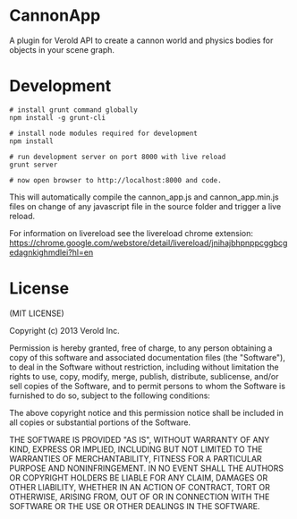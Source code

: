 # CannonApp #

A plugin for Verold API to create a cannon world and physics bodies for objects
in your scene graph.

# Development #

    # install grunt command globally
    npm install -g grunt-cli

    # install node modules required for development
    npm install

    # run development server on port 8000 with live reload
    grunt server

    # now open browser to http://localhost:8000 and code.

This will automatically compile the cannon_app.js and cannon_app.min.js files on
change of any javascript file in the source folder and trigger a live reload.

For information on livereload see the livereload chrome extension:
https://chrome.google.com/webstore/detail/livereload/jnihajbhpnppcggbcgedagnkighmdlei?hl=en

# License #

  (MIT LICENSE)

  Copyright (c) 2013 Verold Inc.

  Permission is hereby granted, free of charge, to any person obtaining a copy
  of this software and associated documentation files (the "Software"), to deal
  in the Software without restriction, including without limitation the rights
  to use, copy, modify, merge, publish, distribute, sublicense, and/or sell
  copies of the Software, and to permit persons to whom the Software is
  furnished to do so, subject to the following conditions:

  The above copyright notice and this permission notice shall be included in
  all copies or substantial portions of the Software.

  THE SOFTWARE IS PROVIDED "AS IS", WITHOUT WARRANTY OF ANY KIND, EXPRESS OR
  IMPLIED, INCLUDING BUT NOT LIMITED TO THE WARRANTIES OF MERCHANTABILITY,
  FITNESS FOR A PARTICULAR PURPOSE AND NONINFRINGEMENT. IN NO EVENT SHALL THE
  AUTHORS OR COPYRIGHT HOLDERS BE LIABLE FOR ANY CLAIM, DAMAGES OR OTHER
  LIABILITY, WHETHER IN AN ACTION OF CONTRACT, TORT OR OTHERWISE, ARISING FROM,
  OUT OF OR IN CONNECTION WITH THE SOFTWARE OR THE USE OR OTHER DEALINGS IN
  THE SOFTWARE.

